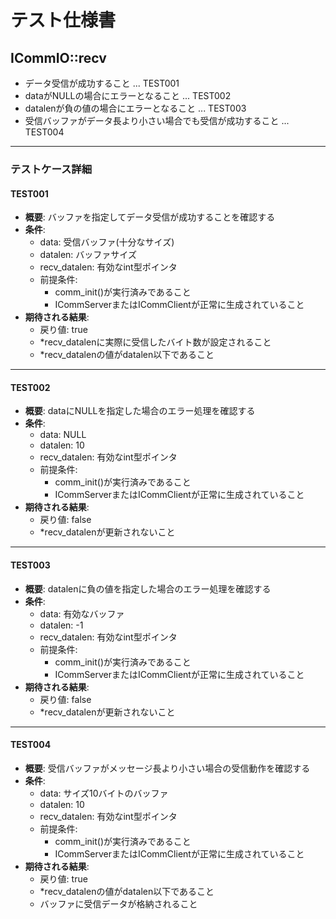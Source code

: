 # テスト仕様書

## ICommIO::recv
- データ受信が成功すること ... TEST001
- dataがNULLの場合にエラーとなること ... TEST002
- datalenが負の値の場合にエラーとなること ... TEST003
- 受信バッファがデータ長より小さい場合でも受信が成功すること ... TEST004

---

### テストケース詳細

#### TEST001
- **概要**: バッファを指定してデータ受信が成功することを確認する
- **条件**:
  - data: 受信バッファ(十分なサイズ)
  - datalen: バッファサイズ
  - recv_datalen: 有効なint型ポインタ
  - 前提条件:
    - comm_init()が実行済みであること
    - ICommServerまたはICommClientが正常に生成されていること
- **期待される結果**:
  - 戻り値: true
  - *recv_datalenに実際に受信したバイト数が設定されること
  - *recv_datalenの値がdatalen以下であること

---

#### TEST002
- **概要**: dataにNULLを指定した場合のエラー処理を確認する
- **条件**:
  - data: NULL
  - datalen: 10
  - recv_datalen: 有効なint型ポインタ
  - 前提条件:
    - comm_init()が実行済みであること
    - ICommServerまたはICommClientが正常に生成されていること
- **期待される結果**:
  - 戻り値: false
  - *recv_datalenが更新されないこと

---

#### TEST003
- **概要**: datalenに負の値を指定した場合のエラー処理を確認する
- **条件**:
  - data: 有効なバッファ
  - datalen: -1
  - recv_datalen: 有効なint型ポインタ
  - 前提条件:
    - comm_init()が実行済みであること
    - ICommServerまたはICommClientが正常に生成されていること
- **期待される結果**:
  - 戻り値: false
  - *recv_datalenが更新されないこと

---

#### TEST004
- **概要**: 受信バッファがメッセージ長より小さい場合の受信動作を確認する
- **条件**:
  - data: サイズ10バイトのバッファ
  - datalen: 10
  - recv_datalen: 有効なint型ポインタ
  - 前提条件:
    - comm_init()が実行済みであること
    - ICommServerまたはICommClientが正常に生成されていること
- **期待される結果**:
  - 戻り値: true
  - *recv_datalenの値がdatalen以下であること
  - バッファに受信データが格納されること
